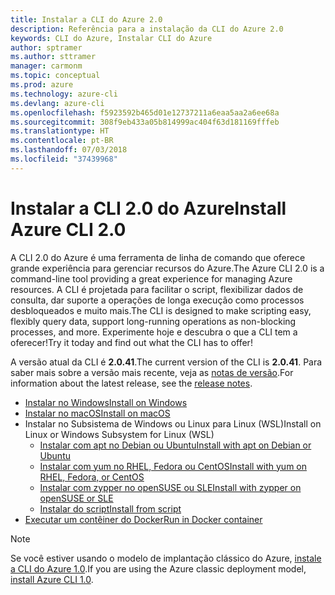 ```yaml
---
title: Instalar a CLI do Azure 2.0
description: Referência para a instalação da CLI do Azure 2.0
keywords: CLI do Azure, Instalar CLI do Azure
author: sptramer
ms.author: sttramer
manager: carmonm
ms.topic: conceptual
ms.prod: azure
ms.technology: azure-cli
ms.devlang: azure-cli
ms.openlocfilehash: f5923592b465d01e12737211a6eaa5aa2a6ee68a
ms.sourcegitcommit: 308f9eb433a05b814999ac404f63d181169fffeb
ms.translationtype: HT
ms.contentlocale: pt-BR
ms.lasthandoff: 07/03/2018
ms.locfileid: "37439968"
---
```

# <a name="install-azure-cli-20"></a><span data-ttu-id="391d0-104">Instalar a CLI 2.0 do Azure</span><span class="sxs-lookup"><span data-stu-id="391d0-104">Install Azure CLI 2.0</span></span>

<span data-ttu-id="391d0-105">A CLI 2.0 do Azure é uma ferramenta de linha de comando que oferece grande experiência para gerenciar recursos do Azure.</span><span class="sxs-lookup"><span data-stu-id="391d0-105">The Azure CLI 2.0 is a command-line tool providing a great experience for managing Azure resources.</span></span> <span data-ttu-id="391d0-106">A CLI é projetada para facilitar o script, flexibilizar dados de consulta, dar suporte a operações de longa execução como processos desbloqueados e muito mais.</span><span class="sxs-lookup"><span data-stu-id="391d0-106">The CLI is designed to make scripting easy, flexibly query data, support long-running operations as non-blocking processes, and more.</span></span> <span data-ttu-id="391d0-107">Experimente hoje e descubra o que a CLI tem a oferecer!</span><span class="sxs-lookup"><span data-stu-id="391d0-107">Try it today and find out what the CLI has to offer!</span></span>

<span data-ttu-id="391d0-108">A versão atual da CLI é __2.0.41__.</span><span class="sxs-lookup"><span data-stu-id="391d0-108">The current version of the CLI is __2.0.41__.</span></span> <span data-ttu-id="391d0-109">Para saber mais sobre a versão mais recente, veja as [notas de versão](release-notes-azure-cli.md).</span><span class="sxs-lookup"><span data-stu-id="391d0-109">For information about the latest release, see the [release notes](release-notes-azure-cli.md).</span></span>

* [<span data-ttu-id="391d0-110">Instalar no Windows</span><span class="sxs-lookup"><span data-stu-id="391d0-110">Install on Windows</span></span>](install-azure-cli-windows.md)
* [<span data-ttu-id="391d0-111">Instalar no macOS</span><span class="sxs-lookup"><span data-stu-id="391d0-111">Install on macOS</span></span>](install-azure-cli-macos.md)
* <span data-ttu-id="391d0-112">Instalar no Subsistema de Windows ou Linux para Linux (WSL)</span><span class="sxs-lookup"><span data-stu-id="391d0-112">Install on Linux or Windows Subsystem for Linux (WSL)</span></span>
  * [<span data-ttu-id="391d0-113">Instalar com apt no Debian ou Ubuntu</span><span class="sxs-lookup"><span data-stu-id="391d0-113">Install with apt on Debian or Ubuntu</span></span>](install-azure-cli-apt.md)
  * [<span data-ttu-id="391d0-114">Instalar com yum no RHEL, Fedora ou CentOS</span><span class="sxs-lookup"><span data-stu-id="391d0-114">Install with yum on RHEL, Fedora, or CentOS </span></span>](install-azure-cli-yum.md)
  * [<span data-ttu-id="391d0-115">Instalar com zypper no openSUSE ou SLE</span><span class="sxs-lookup"><span data-stu-id="391d0-115">Install with zypper on openSUSE or SLE </span></span>](install-azure-cli-zypper.md)
  * [<span data-ttu-id="391d0-116">Instalar do script</span><span class="sxs-lookup"><span data-stu-id="391d0-116">Install from script</span></span>](install-azure-cli-linux.md)
* [<span data-ttu-id="391d0-117">Executar um contêiner do Docker</span><span class="sxs-lookup"><span data-stu-id="391d0-117">Run in Docker container</span></span>](run-azure-cli-docker.md)

> [!NOTE]
> <span data-ttu-id="391d0-118">Se você estiver usando o modelo de implantação clássico do Azure, [instale a CLI do Azure 1.0](install-cli-version-1.0.md).</span><span class="sxs-lookup"><span data-stu-id="391d0-118">If you are using the Azure classic deployment model, [install Azure CLI 1.0](install-cli-version-1.0.md).</span></span>

